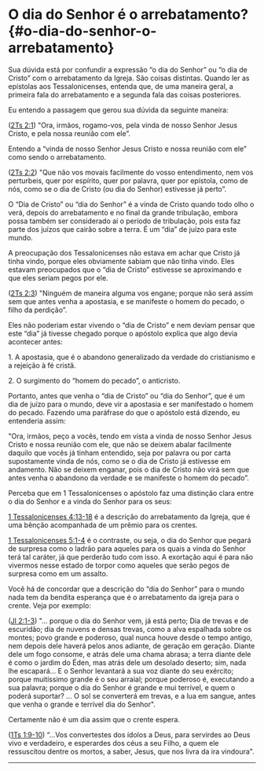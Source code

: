 # O dia do Senhor é o arrebatamento? {#o-dia-do-senhor-o-arrebatamento}

Sua dúvida está por confundir a expressão “o dia do Senhor” ou “o dia de Cristo” com o arrebatamento da Igreja. São coisas distintas. Quando ler as epístolas aos Tessalonicenses, entenda que, de uma maneira geral, a primeira fala do arrebatamento e a segunda fala das coisas posteriores.

Eu entendo a passagem que gerou sua dúvida da seguinte maneira:

([2Ts 2:1](http://bibliaonline.com.br/acf/2ts/2/1)) &quot;Ora, irmãos, rogamo-vos, pela vinda de nosso Senhor Jesus Cristo, e pela nossa reunião com ele”.

Entendo a “vinda de nosso Senhor Jesus Cristo e nossa reunião com ele” como sendo o arrebatamento.

([2Ts 2:2](http://bibliaonline.com.br/acf/2ts/2/2)) &quot;Que não vos movais facilmente do vosso entendimento, nem vos perturbeis, quer por espírito, quer por palavra, quer por epístola, como de nós, como se o dia de Cristo (ou dia do Senhor) estivesse já perto”.

O “Dia de Cristo” ou “dia do Senhor” é a vinda de Cristo quando todo olho o verá, depois do arrebatamento e no final da grande tribulação, embora possa também ser considerado aí o período de tribulação, pois esta faz parte dos juízos que cairão sobre a terra. É um “dia” de juízo para este mundo.

A preocupação dos Tessalonicenses não estava em achar que Cristo já tinha vindo, porque eles obviamente sabiam que não tinha vindo. Eles estavam preocupados que o “dia de Cristo” estivesse se aproximando e que eles seriam pegos por ele.

([2Ts 2:3](http://bibliaonline.com.br/acf/2ts/2/3)) &quot;Ninguém de maneira alguma vos engane; porque não será assim sem que antes venha a apostasia, e se manifeste o homem do pecado, o filho da perdição”.

Eles não poderiam estar vivendo o “dia de Cristo” e nem deviam pensar que este “dia” já tivesse chegado porque o apóstolo explica que algo devia acontecer antes:

​1\. A apostasia, que é o abandono generalizado da verdade do cristianismo e a rejeição à fé cristã.

​2\. O surgimento do “homem do pecado”, o anticristo.

Portanto, antes que venha o “dia de Cristo” ou “dia do Senhor”, que é um dia de juízo para o mundo, deve vir a apostasia e ser manifestado o homem do pecado. Fazendo uma paráfrase do que o apóstolo está dizendo, eu entenderia assim:

&quot;Ora, irmãos, peço a vocês, tendo em vista a vinda de nosso Senhor Jesus Cristo e nossa reunião com ele, que não se deixem abalar facilmente daquilo que vocês já tinham entendido, seja por palavra ou por carta supostamente vinda de nós, como se o dia de Cristo já estivesse em andamento. Não se deixem enganar, pois o dia de Cristo não virá sem que antes venha o abandono da verdade e se manifeste o homem do pecado”.

Perceba que em 1 Tessalonicenses o apóstolo faz uma distinção clara entre o dia do Senhor e a vinda do Senhor para os seus:

[1 Tessalonicenses 4:13-18](http://bibliaonline.com.br/acf/1ts/4/13-18) é a descrição do arrebatamento da Igreja, que é uma bênção acompanhada de um prêmio para os crentes.

[1 Tessalonicenses 5:1-4](http://bibliaonline.com.br/acf/1ts/5/1-4) é o contraste, ou seja, o dia do Senhor que pegará de surpresa como o ladrão para aqueles para os quais a vinda do Senhor terá tal caráter, já que perderão tudo com isso. A exortação aqui é para não vivermos nesse estado de torpor como aqueles que serão pegos de surpresa como em um assalto.

Você há de concordar que a descrição do “dia do Senhor” para o mundo nada tem da bendita esperança que é o arrebatamento da igreja para o crente. Veja por exemplo:

([Jl 2:1-3](http://bibliaonline.com.br/acf/jl/2/1-3)) &quot;... porque o dia do Senhor vem, já está perto; Dia de trevas e de escuridão; dia de nuvens e densas trevas, como a alva espalhada sobre os montes; povo grande e poderoso, qual nunca houve desde o tempo antigo, nem depois dele haverá pelos anos adiante, de geração em geração. Diante dele um fogo consome, e atrás dele uma chama abrasa; a terra diante dele é como o jardim do Éden, mas atrás dele um desolado deserto; sim, nada lhe escapará... E o Senhor levantará a sua voz diante do seu exército; porque muitíssimo grande é o seu arraial; porque poderoso é, executando a sua palavra; porque o dia do Senhor é grande e mui terrível, e quem o poderá suportar? ... O sol se converterá em trevas, e a lua em sangue, antes que venha o grande e terrível dia do Senhor&quot;.

Certamente não é um dia assim que o crente espera.

([1Ts 1:9-10](http://bibliaonline.com.br/acf/1ts/1/9-10)) “...Vos convertestes dos ídolos a Deus, para servirdes ao Deus vivo e verdadeiro, e esperardes dos céus a seu Filho, a quem ele ressuscitou dentre os mortos, a saber, Jesus, que nos livra da ira vindoura&quot;.

*****